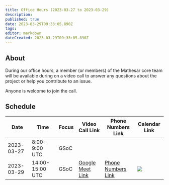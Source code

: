 ```yaml
---
title: Office Hours (2023-03-27 to 2023-03-29)
description: 
published: true
date: 2023-03-29T09:33:05.890Z
tags: 
editor: markdown
dateCreated: 2023-03-29T09:33:05.890Z
---
```


## About

During our office hours, a member (or members) of the Mathesar core team will be available during on a video call to answer any questions about the project or help you contribute to an issue. 

Anyone is welcome to join the call.

## Schedule

| Date | Time | Focus | Video Call Link | Phone Numbers Link | Calendar Link |
|-|-|-|-|-|-|
| 2023-03-27 | 8:00-9:00 UTC | GSoC | | | 
| 2023-03-29 | 14:00-15:00 UTC | GSoC | [Google Meet Link](https://meet.google.com/gqz-skux-jwg) | [Phone Numbers Link](https://tel.meet/gqz-skux-jwg?pin=3833792557883) | <a target="_blank" href="https://calendar.google.com/calendar/event?action=TEMPLATE&amp;tmeid=NDBmdWxtMDFuM2lhdGQ0cnExazJiZmZjMmwgY181YTc3OWRlOGY5ZTA1NGE2NDVjMTE5MjYzMDJjMTIyMmU0ZDgxYWE4NWMxMjZjODRlYjIzZWYwNTZkOWI5NDA4QGc&amp;tmsrc=c_5a779de8f9e054a645c11926302c1222e4d81aa85c126c84eb23ef056d9b9408%40group.calendar.google.com"><img border="0" src="https://www.google.com/calendar/images/ext/gc_button1_en.gif"></a>